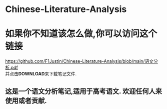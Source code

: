 # Chinese-Literature-Analysis
# 如果你不知道该怎么做,你可以访问这个链接  
https://github.com/F1Justin/Chinese-Literature-Analysis/blob/main/语文分析.pdf  
并点击**DOWNLOAD**来下载笔记文件.
## 这是一个语文分析笔记,适用于高考语文. 欢迎任何人来使用或者贡献.

